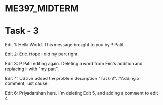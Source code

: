 # ME397_MIDTERM
# Task - 3

Edit 1: Hello World. This message brought to you by P Patil.

Edit 2: Eric. Hope I did my part right.

Edit 3: P Patil editing again. Deleting a word from Eric's addition and replacing it with "my part".

Edit 4: Udaivir added the problem description "Task-3". #Adding a comment, just cause.

Edit 6: Priyadarshan here. I'm deleting Edit 5, and adding a comment to edit 4
